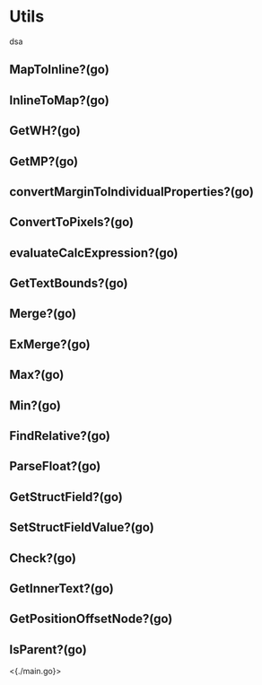 # Utils

dsa

## MapToInline?(go)

## InlineToMap?(go)

## GetWH?(go)

## GetMP?(go)

## convertMarginToIndividualProperties?(go)

## ConvertToPixels?(go)

## evaluateCalcExpression?(go)

## GetTextBounds?(go)

## Merge?(go)

## ExMerge?(go)

## Max?(go)

## Min?(go)

## FindRelative?(go)

## ParseFloat?(go)

## GetStructField?(go)

## SetStructFieldValue?(go)

## Check?(go)

## GetInnerText?(go)

## GetPositionOffsetNode?(go)

## IsParent?(go)

<{./main.go}>
